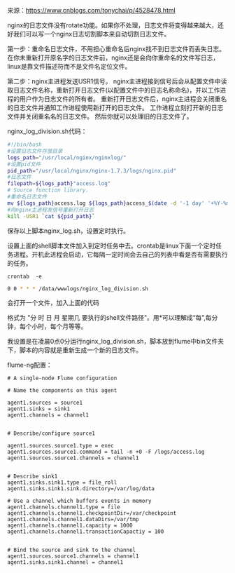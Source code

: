 来源：https://www.cnblogs.com/tonychai/p/4528478.html

nginx的日志文件没有rotate功能。如果你不处理，日志文件将变得越来越大，还好我们可以写一个nginx日志切割脚本来自动切割日志文件。

第一步：重命名日志文件，不用担心重命名后nginx找不到日志文件而丢失日志。在你未重新打开原名字的日志文件前，nginx还是会向你重命名的文件写日志，linux是靠文件描述符而不是文件名定位文件。

第二步：nginx主进程发送USR1信号。
nginx主进程接到信号后会从配置文件中读取日志文件名称，重新打开日志文件(以配置文件中的日志名称命名)，并以工作进程的用户作为日志文件的所有者。
重新打开日志文件后，nginx主进程会关闭重名的日志文件并通知工作进程使用新打开的日志文件。
工作进程立刻打开新的日志文件并关闭重名名的日志文件。
然后你就可以处理旧的日志文件了。

nginx_log_division.sh代码：

```bash
#!/bin/bash    
#设置日志文件存放目录  
logs_path="/usr/local/nginx/nginxlog/"  
#设置pid文件  
pid_path="/usr/local/nginx/nginx-1.7.3/logs/nginx.pid"  
#日志文件    
filepath=${logs_path}"access.log"  
# Source function library.    
#重命名日志文件  
mv ${logs_path}access.log ${logs_path}access_$(date -d '-1 day' '+%Y-%m-%d').log  
#向nginx主进程发信号重新打开日志  
kill -USR1 `cat ${pid_path}`
```

保存以上脚本nginx_log.sh，设置定时执行。

设置上面的shell脚本文件加入到定时任务中去。crontab是linux下面一个定时任务进程。开机此进程会启动，它每隔一定时间会去自己的列表中看是否有需要执行的任务。


`crontab  -e`
```bash
0 0 * * * /data/wwwlogs/nginx_log_division.sh
```

会打开一个文件，加入上面的代码

格式为 "分 时 日 月 星期几  要执行的shell文件路径"。用*可以理解成“每”,每分钟，每个小时，每个月等等。

我设置是在凌晨0点0分运行nginx_log_division.sh，脚本放到flume中bin文件夹下，脚本的内容就是重新生成一个新的日志文件。

flume-ng配置：

```properties
# A single-node Flume configuration  
  
# Name the components on this agent  
  
agent1.sources = source1  
agent1.sinks = sink1  
agent1.channels = channel1  
  
     
# Describe/configure source1  
  
agent1.sources.source1.type = exec  
agent1.sources.source1.command = tail -n +0 -F /logs/access.log  
agent1.sources.source1.channels = channel1  
  
  
# Describe sink1  
agent1.sinks.sink1.type = file_roll  
agent1.sinks.sink1.sink.directory=/var/log/data  
  
# Use a channel which buffers events in memory  
agent1.channels.channel1.type = file  
agent1.channels.channel1.checkpointDir=/var/checkpoint  
agent1.channels.channel1.dataDirs=/var/tmp  
agent1.channels.channel1.capacity = 1000  
agent1.channels.channel1.transactionCapactiy = 100  
   
  
# Bind the source and sink to the channel  
agent1.sources.source1.channels = channel1  
agent1.sinks.sink1.channel = channel1  
```
